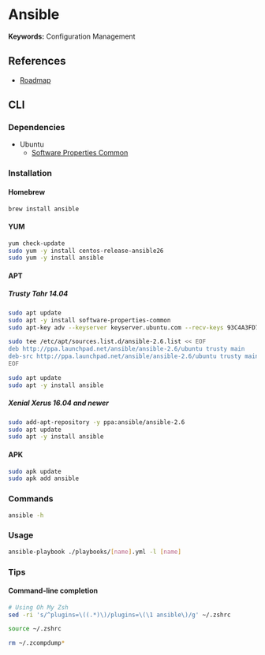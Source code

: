 # Ansible

<!--
https://app.pluralsight.com/paths/skill/configuration-management-using-ansible
https://app.pluralsight.com/paths/skill/configuration-management-using-ansible-on-windows
https://app.pluralsight.com/library/courses/automating-networks-ansible-right-way/table-of-contents
https://app.pluralsight.com/library/courses/docker-ansible-continuous-delivery/table-of-contents

https://linkedin.com/learning/learning-ansible-2/starting-your-ansible-journey
https://linkedin.com/learning/ansible-essential-training/welcome
https://linkedin.com/learning/red-hat-certified-engineer-ex294-cert-prep-1-foundations-of-ansible/prepare-for-the-rhce-ex294-certification
https://linkedin.com/learning/red-hat-certified-engineer-ex294-cert-prep-2-using-ansible-playbooks/introduction
https://linkedin.com/learning/red-hat-certified-engineer-ex294-cert-prep-3-managing-systems-with-ansible/introduction

Version v2.6.0
Version v2.10.8
-->

**Keywords:** Configuration Management

## References

- [Roadmap](https://docs.ansible.com/ansible/latest/roadmap/)

## CLI

### Dependencies

- Ubuntu
  - [Software Properties Common](/apt/software-properties-common.md#installation)

### Installation

#### Homebrew

```sh
brew install ansible
```

#### YUM

```sh
yum check-update
sudo yum -y install centos-release-ansible26
sudo yum -y install ansible
```

#### APT

##### Trusty Tahr 14.04

```sh
sudo apt update
sudo apt -y install software-properties-common
sudo apt-key adv --keyserver keyserver.ubuntu.com --recv-keys 93C4A3FD7BB9C367
```

```sh
sudo tee /etc/apt/sources.list.d/ansible-2.6.list << EOF
deb http://ppa.launchpad.net/ansible/ansible-2.6/ubuntu trusty main
deb-src http://ppa.launchpad.net/ansible/ansible-2.6/ubuntu trusty main
EOF
```

```sh
sudo apt update
sudo apt -y install ansible
```

##### Xenial Xerus 16.04 and newer

```sh
sudo add-apt-repository -y ppa:ansible/ansible-2.6
sudo apt update
sudo apt -y install ansible
```

#### APK

```sh
sudo apk update
sudo apk add ansible
```

### Commands

```sh
ansible -h
```

### Usage

```sh
ansible-playbook ./playbooks/[name].yml -l [name]
```

### Tips

#### Command-line completion

```sh
# Using Oh My Zsh
sed -ri 's/^plugins=\((.*)\)/plugins=\(\1 ansible\)/g' ~/.zshrc

source ~/.zshrc

rm ~/.zcompdump*
```

<!--
## Interview

https://www.youtube.com/watch?v=0tchrzJZgsU&t
https://www.youtube.com/watch?v=euhGLmyaq1Q
https://www.youtube.com/watch?v=u1dY5hoalFM
https://www.youtube.com/watch?v=Or6k2UcKeN4
-->
